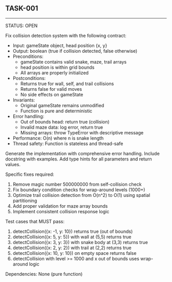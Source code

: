 ## TASK-001

---

STATUS: OPEN

Fix collision detection system with the following contract:

- Input: gameState object, head position {x, y}
- Output: boolean (true if collision detected, false otherwise)
- Preconditions:
    - gameState contains valid snake, maze, trail arrays
    - head position is within grid bounds
    - All arrays are properly initialized
- Postconditions:
    - Returns true for wall, self, and trail collisions
    - Returns false for valid moves
    - No side effects on gameState
- Invariants:
    - Original gameState remains unmodified
    - Function is pure and deterministic
- Error handling:
    - Out of bounds head: return true (collision)
    - Invalid maze data: log error, return true
    - Missing arrays: throw TypeError with descriptive message
- Performance: O(n) where n is snake length
- Thread safety: Function is stateless and thread-safe

Generate the implementation with comprehensive error handling.
Include docstring with examples.
Add type hints for all parameters and return values.

Specific fixes required:

1. Remove magic number 500000000 from self-collision check
2. Fix boundary condition checks for wrap-around levels (1000+)
3. Optimize trail collision detection from O(n^2) to O(1) using spatial partitioning
4. Add proper validation for maze array bounds
5. Implement consistent collision response logic

Test cases that MUST pass:

1. detectCollision({x: -1, y: 10}) returns true (out of bounds)
2. detectCollision({x: 5, y: 5}) with wall at (5,5) returns true
3. detectCollision({x: 3, y: 3}) with snake body at (3,3) returns true
4. detectCollision({x: 2, y: 2}) with trail at (2,2) returns true
5. detectCollision({x: 10, y: 10}) on empty space returns false
6. detectCollision with level >= 1000 and x out of bounds uses wrap-around logic

Dependencies: None (pure function)
